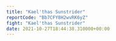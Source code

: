 ```yaml
---
title: "Kael'thas Sunstrider"
reportCode: "Bb7CFY8H2wvRK6yZ"
fight: "Kael'thas Sunstrider"
date: 2021-10-27T18:44:38.310000+00:00
---
```


